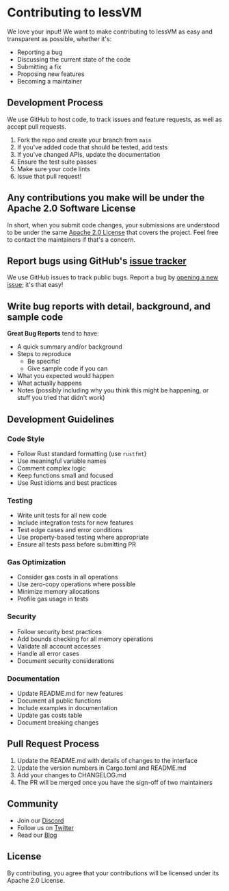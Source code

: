 # Contributing to lessVM

We love your input! We want to make contributing to lessVM as easy and transparent as possible, whether it's:

- Reporting a bug
- Discussing the current state of the code
- Submitting a fix
- Proposing new features
- Becoming a maintainer

## Development Process

We use GitHub to host code, to track issues and feature requests, as well as accept pull requests.

1. Fork the repo and create your branch from `main`
2. If you've added code that should be tested, add tests
3. If you've changed APIs, update the documentation
4. Ensure the test suite passes
5. Make sure your code lints
6. Issue that pull request!

## Any contributions you make will be under the Apache 2.0 Software License

In short, when you submit code changes, your submissions are understood to be under the same [Apache 2.0 License](http://choosealicense.com/licenses/apache-2.0/) that covers the project. Feel free to contact the maintainers if that's a concern.

## Report bugs using GitHub's [issue tracker](https://github.com/yourusername/lessvm/issues)

We use GitHub issues to track public bugs. Report a bug by [opening a new issue](https://github.com/yourusername/lessvm/issues/new); it's that easy!

## Write bug reports with detail, background, and sample code

**Great Bug Reports** tend to have:

- A quick summary and/or background
- Steps to reproduce
  - Be specific!
  - Give sample code if you can
- What you expected would happen
- What actually happens
- Notes (possibly including why you think this might be happening, or stuff you tried that didn't work)

## Development Guidelines

### Code Style

- Follow Rust standard formatting (use `rustfmt`)
- Use meaningful variable names
- Comment complex logic
- Keep functions small and focused
- Use Rust idioms and best practices

### Testing

- Write unit tests for all new code
- Include integration tests for new features
- Test edge cases and error conditions
- Use property-based testing where appropriate
- Ensure all tests pass before submitting PR

### Gas Optimization

- Consider gas costs in all operations
- Use zero-copy operations where possible
- Minimize memory allocations
- Profile gas usage in tests

### Security

- Follow security best practices
- Add bounds checking for all memory operations
- Validate all account accesses
- Handle all error cases
- Document security considerations

### Documentation

- Update README.md for new features
- Document all public functions
- Include examples in documentation
- Update gas costs table
- Document breaking changes

## Pull Request Process

1. Update the README.md with details of changes to the interface
2. Update the version numbers in Cargo.toml and README.md
3. Add your changes to CHANGELOG.md
4. The PR will be merged once you have the sign-off of two maintainers

## Community

- Join our [Discord](https://discord.gg/lessvm)
- Follow us on [Twitter](https://twitter.com/lessVM)
- Read our [Blog](https://lessvm.blog)

## License

By contributing, you agree that your contributions will be licensed under its Apache 2.0 License. 